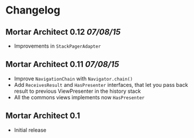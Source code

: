 # Changelog

## Mortar Architect 0.12 *07/08/15*

 * Improvements in `StackPagerAdapter`

## Mortar Architect 0.11 *07/08/15*

 * Improve `NavigationChain` with `Navigator.chain()`
 * Add `ReceivesResult` and `HasPresenter` interfaces, that let you pass back result to previous ViewPresenter in the history stack
 * All the commons views implements now `HasPresenter`


## Mortar Architect 0.1 

- Initial release